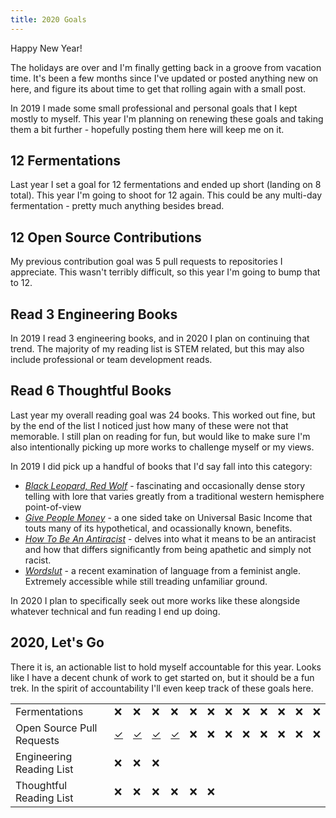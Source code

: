 ```yaml
---
title: 2020 Goals
---
```


Happy New Year!

The holidays are over and I'm finally getting back in a groove from vacation
time. It's been a few months since I've updated or posted anything new on here,
and figure its about time to get that rolling again with a small post.

In 2019 I made some small professional and personal goals that I kept mostly
to myself. This year I'm planning on renewing these goals and taking them a
bit further - hopefully posting them here will keep me on it.

## 12 Fermentations

Last year I set a goal for 12 fermentations and ended up short (landing 
on 8 total). This year I'm going to shoot for 12 again. This could be any 
multi-day fermentation - pretty much anything besides bread.

## 12 Open Source Contributions

My previous contribution goal was 5 pull requests to repositories I appreciate.
This wasn't terribly difficult, so this year I'm going to bump that to 12.

## Read 3 Engineering Books

In 2019 I read 3 engineering books, and in 2020 I plan on continuing
that trend. The majority of my reading list is STEM related, but this may also
include professional or team development reads.

## Read 6 Thoughtful Books

Last year my overall reading goal was 24 books. This worked out fine, but by
the end of the list I noticed just how many of these were not that memorable. I
still plan on reading for fun, but would like to make sure I'm also
intentionally picking up more works to challenge myself or my views.

In 2019 I did pick up a handful of books that I'd say fall into this category:

- [_Black Leopard, Red Wolf_](https://en.wikipedia.org/wiki/Black_Leopard%2C_Red_Wolf) - fascinating and occasionally dense story telling with lore that varies
greatly from a traditional western hemisphere point-of-view
- [_Give People Money_](https://www.penguinrandomhouse.com/books/551618/give-people-money-by-annie-lowrey/) - a one sided take on Universal Basic Income that
touts many of its hypothetical, and ocassionally known, benefits.
- [_How To Be An Antiracist_](https://www.ibramxkendi.com/how-to-be-an-antiracist-1) - delves into what it means to be an antiracist and how that differs significantly from being apathetic and simply not racist.
- [_Wordslut_](http://amandamontell.com/book/) - a recent examination of language from a feminist angle. Extremely accessible while still treading unfamiliar
ground.

In 2020 I plan to specifically seek out more works like these alongside
whatever technical and fun reading I end up doing.

## 2020, Let's Go

There it is, an actionable list to hold myself accountable for this year. Looks
like I have a decent chunk of work to get started on, but it should be a fun
trek. In the spirit of accountability I'll even keep track of these goals here.

| | | | | | | | | | | | | |
|-|-|-|-|-|-|-|-|-|-|-|-|-|
| Fermentations | &#10060; | &#10060; | &#10060; | &#10060; | &#10060; | &#10060; | &#10060; | &#10060; | &#10060; | &#10060; | &#10060; | &#10060; |
| Open Source Pull Requests | [&#10003;](https://github.com/jaspervdj/hakyll/pull/755) | [&#10003;](https://github.com/tonaljs/tonal/pull/214) | [&#10003;](https://github.com/tonaljs/tonal/pull/215) | [&#10003;](https://github.com/wavefrontHQ/wavefront-opentracing-sdk-python/pull/53) | &#10060; | &#10060; | &#10060; | &#10060; | &#10060; | &#10060; | &#10060; | &#10060; |
| Engineering Reading List | &#10060; | &#10060; | &#10060; | | | | | | | | | |
| Thoughtful Reading List | &#10060; | &#10060; | &#10060; | &#10060; | &#10060; | &#10060; | | | | | | |
